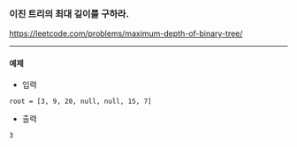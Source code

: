 ### 이진 트리의 최대 깊이를 구하라.
https://leetcode.com/problems/maximum-depth-of-binary-tree/
***

#### 예제
- 입력
```commandline
root = [3, 9, 20, null, null, 15, 7]
```
- 출력
```commandline
3
```
